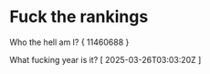 # Fuck the rankings

Who the hell am I?
{ 11460688 }

What fucking year is it?
[ 2025-03-26T03:03:20Z ]
